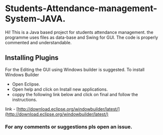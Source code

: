 # Students-Attendance-management-System-JAVA.

Hi! This is a Java based project for students attendance management. the programme uses files as data-base and Swing for GUI. The code is properly commented and understandable. 

## Installing Plugins
For the Editing the GUI using Windows builder is suggested. 
To install Windows Builder
- Open Eclipse.
- Open help and click on Install new applications.
- coppy the following link below and click on final and  follow the instructions.

link - [http://download.eclipse.org/windowbuilder/latest/](http://download.eclipse.org/windowbuilder/latest/)


### For any comments or suggestions pls open an issue.
